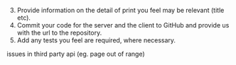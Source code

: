 3. Provide information on the detail of print you feel may be relevant (title etc).
4. Commit your code for the server and the client to GitHub and provide us with the url to the repository.
5. Add any tests you feel are required, where necessary.

issues in third party api (eg. page out of range)
